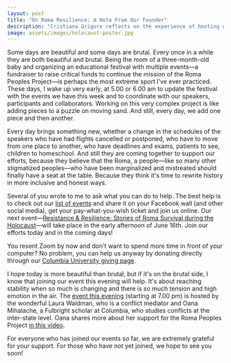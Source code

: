 ```yaml
---
layout: post
title: "On Roma Resilience: A Note From Our Founder"
description: "Cristiana Grigore reflects on the experience of hosting our first online educational festival."
image: assets/images/holocaust-poster.jpg
---
```

Some days are beautiful and some days are brutal. Every once in a while they are both beautiful and brutal. Being the mom of a three-month-old baby and organizing an educational festival with multiple events—a fundraiser to raise critical funds to continue the mission of the Roma Peoples Project—is perhaps the most extreme sport I've ever practiced. These days, I wake up very early, at 5.00 or 6.00 am to update the festival with the events we have this week and  to coordinate with our speakers, participants and collaborators.  Working on this very complex project is like adding pieces to a puzzle on moving sand. And still, every day, we add one piece and then another. 

Every day brings something new, whether a change in the schedules of the speakers who have had flights cancelled or postponed, who have to move from one place to another, who have deadlines and exams, patients to see, children to homeschool. And still they are coming together to support our efforts, because they believe that the Roma, a people—like so many other stigmatized peoples—who have been marginalized and mistreated should finally have a seat at the table. Because they think it's time to rewrite history in more inclusive and honest ways.

Several of you wrote to me to ask what you can do to help. The best help is to check out our [list of events](https://www.eventbrite.com/o/the-roma-peoples-project-at-columbia-university-30313100688) and share it on your Facebook wall (and other social media), get your pay-what-you-wish ticket and join us online. Our next event—[Resistance & Resilience: Stories of Roma Survival during the Holocaust](https://www.eventbrite.com/e/resistance-resilience-stories-of-roma-survival-during-the-holocaust-tickets-106812605378)—will take place in the early afternoon of June 16th. Join our efforts today and in the coming days! 

You resent Zoom by now and don't want to spend more time in front of your computer? No problem, you can help us anyway by donating directly through our [Columbia University giving page](https://www.givenow.columbia.edu/?_sa=24469&_sd=384#).  

I hope today is more beautiful than brutal, but if it's on the brutal side, I know that joining our event this evening will help. It's about reaching stability when so much is changing and there is so much tension and high emotion in the air. The [event this evening](https://www.eventbrite.com/e/stability-a-shore-to-reach-laura-waldman-oana-mihalache-tickets-109560606724) (starting at 7.00 pm) is hosted by the wonderful Laura Waldman, who is a conflict mediator and Oana Mihalache, a Fulbright scholar at Columbia, who studies conflicts at the inter-state level. Oana shares more about her support for the Roma Peoples Project [in this video](https://www.youtube.com/watch?v=4P4CR9Z9Zdg&t=3s). 

For everyone who has joined our events so far, we are extremely grateful for your support. For those who have not yet joined, we hope to see you soon! 
